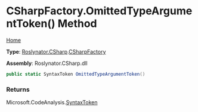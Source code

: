 # CSharpFactory\.OmittedTypeArgumentToken\(\) Method

[Home](../../../../README.md)

**Type**: [Roslynator.CSharp](../../README.md)\.[CSharpFactory](../README.md)

**Assembly**: Roslynator\.CSharp\.dll

```csharp
public static SyntaxToken OmittedTypeArgumentToken()
```

### Returns

Microsoft\.CodeAnalysis\.[SyntaxToken](https://docs.microsoft.com/en-us/dotnet/api/microsoft.codeanalysis.syntaxtoken)

